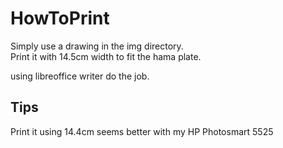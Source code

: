 HowToPrint
==========

Simply use a drawing in the img directory.  
Print it with 14.5cm width to fit the hama plate.  

using libreoffice writer do the job.  

Tips
----
Print it using 14.4cm seems better with my HP Photosmart 5525
